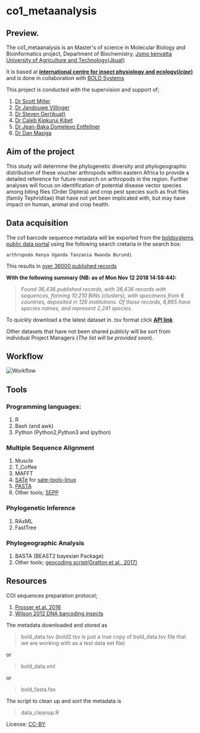 # co1_metaanalysis

## Preview.
The co1_metaanalysis is an Master's of science in Molecular Biology and Bioinformatics project, Department of Biochemistry, [Jomo kenyatta University of Agriculture and Technology(Jkuat)](http://www.jkuat.ac.ke/)

It is based at **[international centre for insect physiology and ecology(_icipe_)](http://www.icipe.org/)** and is done in collaboration with [BOLD Systems](http://www.boldsystems.org/)

This project is conducted with the supervision and support of;
1. [Dr Scott Miller](https://entomology.si.edu/StaffPages/MillerS.html)
2. [Dr Jandouwe Villinger](http://www.icipe.org/about/staff/jandouwe-villinger)
3. [Dr Steven Ger(jkuat)](https://scholar.google.com/citations?user=Qdp8yCsAAAAJ&hl=en)
4. [Dr Caleb Kipkurui Kibet](https://github.com/kipkurui)
5. [Dr Jean-Baka Domelevo Entfellner](https://github.com/jean-baka)
6. [Dr Dan Masiga](http://www.icipe.org/about/staff/daniel-masiga)

## Aim of the project

This study will determine the phylogenetic diversity and phylogeographic distribution of these voucher arthropods within eastern Africa to provide a detailed reference for future research on arthropods in the region.
Further analyses will focus on identification of potential disease vector species among biting flies (Order Diptera) and crop pest species such as fruit flies (family Tephriditae) that have not yet been implicated with, but may have impact on human, animal and crop health.

## Data acquisition
The co1 barcode sequence metadata will be exported from the [boldsystems public data portal](http://www.boldsystems.org/index.php/Public_BINSearch?searchtype=records) using the following search cretaria in the search box:
```
arthropoda Kenya Uganda Tanzania Rwanda Burundi
```
 This results in [over 36000 published records](http://www.boldsystems.org/index.php/Public_SearchTerms)

**With the following summary (NB: as of Mon Nov 12 2018 14:58:44):**

>_Found 36,436 published records, with 36,436 records with sequences, forming 10,210 BINs (clusters), with specimens from 6 countries, deposited in 126 institutions._
>_Of these records, 8,865 have species names, and represent 2,241 species._

To quickly download a the latest dataset in .tsv format click [**API link**](http://www.boldsystems.org/index.php/API_Public/combined?geo=Kenya|Uganda|Tanzania|Rwanda|Burundi&taxon=arthropoda&format=tsv)

Other datasets that have not been shared publicly will be sort from individual Project Managers (_The list will be provided soon_).

## Workflow
![Workflow](https://github.com/kibet-gilbert/co1_metaanalysis/blob/master/workflow.png)

## Tools
### Programming languages:
1. R
2. Bash (and awk)
3. Python (Python2,Python3 and ipython)

### Multiple Sequence Alignment
1. Muscle
2. T_Coffee
3. MAFFT
4. [SATé](https://github.com/sate-dev/sate-core) for [sate-tools-linux](https://github.com/sate-dev/sate-tools-linux)
5. [PASTA](https://github.com/smirarab/pasta)
6. Other tools; [SEPP](https://github.com/smirarab/sepp)

### Phylogenetic Inference
1. RAxML
2. FastTree

### Phylogeographic Analysis
1. BASTA (BEAST2 bayesian Package)
2. Other tools; [geocoding script(Gratton et al., 2017)](https://github.com/paolo-gratton/Gratton_et_al_JBiogeogr_2016)

## Resources
COI sequences preparation protocol;
1. [Prosser et.al. 2016](https://github.com/kibet-gilbert/co1_metaanalysis/blob/master/Prosser_et-al_2016_NGS_DNA_type_specimens_MER.pdf)
2. [Wilson 2012 DNA barcoding insects](https://github.com/kibet-gilbert/co1_metaanalysis/blob/master/Wilson_2012_DNA_barcoding_insects.pdf)

The metadata downloaded and stored as
>bold_data.tsv
>(bold2.tsv is just a true copy of bold_data.tsv file that we are working with as a test data set file)

or
>bold_data.xml

or
>bold_fasta.fas

The script to clean up and sort the metadata is
>data_cleanup.R

License: [CC-BY](https://creativecommons.org/licenses/by/3.0/)
